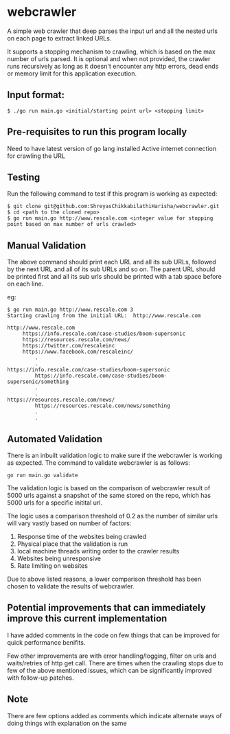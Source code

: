 # webcrawler

A simple web crawler that deep parses the input url and all the nested urls on each page to extract linked URLs.

It supports a stopping mechanism to crawling, which is based on the max number of urls parsed. It is optional and when not provided, the crawler runs recursively as long as it doesn't encounter any http errors, dead ends or memory limit for this application execution.

## Input format:
```
$ ./go run main.go <initial/starting point url> <stopping limit>
```

## Pre-requisites to run this program locally
Need to have latest version of go lang installed
Active internet connection for crawling the URL

## Testing
Run the following command to test if this program is working as expected:
```
$ git clone git@github.com:ShreyasChikkabilathiHarisha/webcrawler.git
$ cd <path to the cloned repo>
$ go run main.go http://www.rescale.com <integer value for stopping point based on max number of urls crawled>
```

## Manual Validation
The above command should print each URL and all its sub URLs, followed by the next URL and all of its sub URLs and so on. The parent URL should be printed first and all its sub urls should be printed with a tab space before on each line.

eg:
```
$ go run main.go http://www.rescale.com 3
Starting crawling from the initial URL:  http://www.rescale.com

http://www.rescale.com
	 https://info.rescale.com/case-studies/boom-supersonic
	 https://resources.rescale.com/news/
	 https://twitter.com/rescaleinc
	 https://www.facebook.com/rescaleinc/
         .
         .
https://info.rescale.com/case-studies/boom-supersonic
         https://info.rescale.com/case-studies/boom-supersonic/something
         .
         .
https://resources.rescale.com/news/
         https://resources.rescale.com/news/something
         .
         .
```

## Automated Validation
There is an inbuilt validation logic to make sure if the webcrawler is working as expected. The command to validate webcrawler is as follows:
```
go run main.go validate
```

The validation logic is based on the comparison of webcrawler result of 5000 urls against a snapshot of the same stored on the repo, which has 5000 urls for a specific initital url. 

The logic uses a comparison threshold of 0.2 as the number of similar urls will vary vastly based on number of factors: 
   1. Response time of the websites being crawled
   2. Physical place that the validation is run
   3. local machine threads writing order to the crawler results
   4. Websites being unresponsive
   5. Rate limiting on websites

Due to above listed reasons, a lower comparison threshold has been chosen to validate the results of webcrawler.

## Potential improvements that can immediately improve this current implementation
I have added comments in the code on few things that can be improved for quick performance benifits.

Few other improvements are with error handling/logging, filter on urls and waits/retries of http get call. There are times when the crawling stops due to few of the above mentioned issues, which can be significantly improved with follow-up patches.

## Note
There are few options added as comments which indicate alternate ways of doing things with explanation on the same
